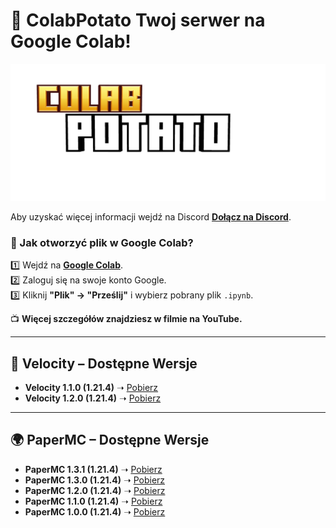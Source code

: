 # **📌 ColabPotato Twoj serwer na Google Colab!**  

![ColabPotato](https://github.com/FranQ213/ColabPotato/blob/main/ColabPotato.png "ColabPotato Logo")  

Aby uzyskać więcej informacji wejdź na Discord **[Dołącz na Discord](https://discord.gg/mQy9y3fdh9)**.  

### **📂 Jak otworzyć plik w Google Colab?**  
1️⃣ Wejdź na **[Google Colab](https://colab.research.google.com/)**.  
2️⃣ Zaloguj się na swoje konto Google.  
3️⃣ Kliknij **"Plik" → "Prześlij"** i wybierz pobrany plik `.ipynb`.  

📺 **Więcej szczegółów znajdziesz w filmie na YouTube.**  

---

## **🚀 Velocity – Dostępne Wersje**  
- **Velocity 1.1.0 (1.21.4)** ➝ [Pobierz](https://www.mediafire.com/file/ha16mhj5yywwtwc/ColabPotato_Velocity1_0.ipynb/file)  
- **Velocity 1.2.0 (1.21.4)** ➝ [Pobierz](https://github.com/FranQ213/ColabPotato/releases/download/Velocity/ColabPotatoVelocity-1.2.0.ipynb)  
---

## **🌍 PaperMC – Dostępne Wersje**  
- **PaperMC 1.3.1 (1.21.4)** ➝ [Pobierz](https://github.com/FranQ213/ColabPotato/releases/download/PaperMC1_3_1/ColabPotato_PaperMC_1_3_1.ipynb)
- **PaperMC 1.3.0 (1.21.4)** ➝ [Pobierz](https://github.com/FranQ213/ColabPotato/releases/download/Latest/ColabPotato_PaperMC_1_3_0.ipynb)
- **PaperMC 1.2.0 (1.21.4)** ➝ [Pobierz](https://github.com/FranQ213/ColabPotato/releases/download/papermc/ColabPotato-PaperMC.ipynb.txt)
- **PaperMC 1.1.0 (1.21.4)** ➝ [Pobierz](https://www.mediafire.com/file/80mxvuacdn6ughd/ColabPotato_PaperMC1_0_1.ipynb/file)  
- **PaperMC 1.0.0 (1.21.4)** ➝ [Pobierz](https://www.mediafire.com/file/nrh0emcv319hidk/ColabPotato_PaperMC1_0_0.ipynb/file)  
